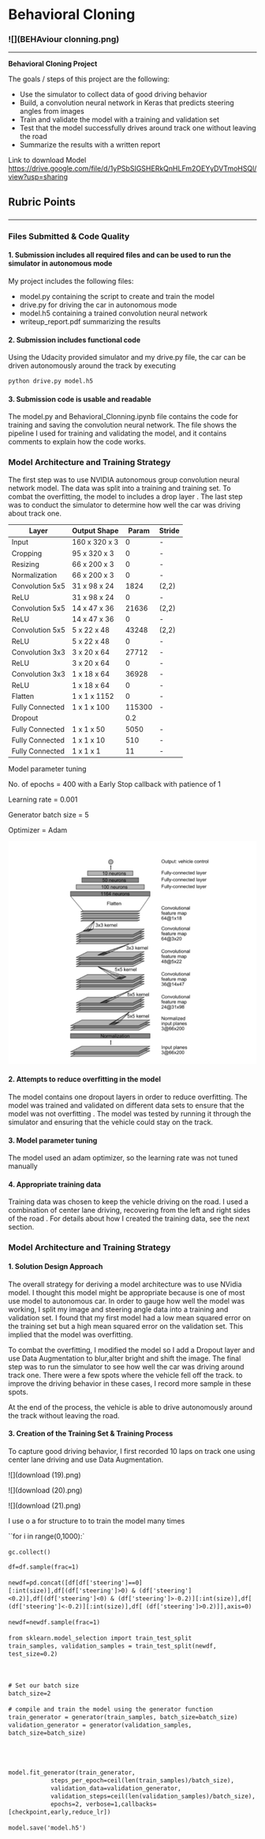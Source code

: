 # **Behavioral Cloning** 

### ![](BEHAviour clonning.png)

---

**Behavioral Cloning Project**

The goals / steps of this project are the following:
* Use the simulator to collect data of good driving behavior
* Build, a convolution neural network in Keras that predicts steering angles from images
* Train and validate the model with a training and validation set
* Test that the model successfully drives around track one without leaving the road
* Summarize the results with a written report



Link to download Model https://drive.google.com/file/d/1yPSbSIGSHERkQnHLFm2OEYyDVTmoHSQl/view?usp=sharing

## Rubric Points
### 

---
### Files Submitted & Code Quality

#### 1. Submission includes all required files and can be used to run the simulator in autonomous mode

My project includes the following files:
* model.py containing the script to create and train the model
* drive.py for driving the car in autonomous mode
* model.h5 containing a trained convolution neural network 
* writeup_report.pdf summarizing the results

#### 2. Submission includes functional code
Using the Udacity provided simulator and my drive.py file, the car can be driven autonomously around the track by executing 
```sh
python drive.py model.h5
```

#### 3. Submission code is usable and readable

The model.py and Behavioral_Clonning.ipynb file contains the code for training and saving the convolution neural network. The file shows the pipeline I used for training and validating the model, and it contains comments to explain how the code works.

### Model Architecture and Training Strategy

The first step was to use  NVIDIA autonomous group convolution neural network model. The data was split into a training and training set. To combat the overfitting,  the model to includes a drop layer .  The last step was to conduct the simulator to determine how well the car was driving about track one.  



| Layer           | Output Shape  | Param  | Stride |
| --------------- | ------------- | ------ | ------ |
| Input           | 160 x 320 x 3 | 0      | -      |
| Cropping        | 95 x 320 x 3  | 0      | -      |
| Resizing        | 66 x 200 x 3  | 0      | -      |
| Normalization   | 66 x 200 x 3  | 0      | -      |
| Convolution 5x5 | 31 x 98 x 24  | 1824   | (2,2)  |
| ReLU            | 31 x 98 x 24  | 0      | -      |
| Convolution 5x5 | 14 x 47 x 36  | 21636  | (2,2)  |
| ReLU            | 14 x 47 x 36  | 0      | -      |
| Convolution 5x5 | 5 x 22 x 48   | 43248  | (2,2)  |
| ReLU            | 5 x 22 x 48   | 0      | -      |
| Convolution 3x3 | 3 x 20 x 64   | 27712  | -      |
| ReLU            | 3 x 20 x 64   | 0      | -      |
| Convolution 3x3 | 1 x 18 x 64   | 36928  | -      |
| ReLU            | 1 x 18 x 64   | 0      | -      |
| Flatten         | 1 x 1 x 1152  | 0      | -      |
| Fully Connected | 1 x 1 x 100   | 115300 | -      |
| Dropout         |               | 0.2    |        |
| Fully Connected | 1 x 1 x 50    | 5050   | -      |
| Fully Connected | 1 x 1 x 10    | 510    | -      |
| Fully Connected | 1 x 1 x 1     | 11     | -      |



Model parameter tuning

 No. of epochs = 400 with a  Early Stop callback with patience of 1 

Learning rate = 0.001 

Generator batch size = 5

 Optimizer = Adam 

![image-20200921134908434](image-20200921134908434.png)

#### 2. Attempts to reduce overfitting in the model

The model contains one dropout layers in order to reduce overfitting.  The model was trained and validated on different data sets to ensure that the model was not overfitting . The model was tested by running it through the simulator and ensuring that the vehicle could stay on the track.

#### 3. Model parameter tuning

The model used an adam optimizer, so the learning rate was not tuned manually 

#### 4. Appropriate training data

Training data was chosen to keep the vehicle driving on the road. I used a combination of center lane driving, recovering from the left and right sides of the road . For details about how I created the training data, see the next section. 

### Model Architecture and Training Strategy

#### 1. Solution Design Approach

The overall strategy for deriving a model architecture was to use NVidia model. I thought this model might be appropriate because is one of most use model to autonomous car. In order to gauge how well the model was working, I split my image and steering angle data into a training and validation set. I found that my first model had a low mean squared error on the training set but a high mean squared error on the validation set. This implied that the model was overfitting. 

To combat the overfitting, I modified the model so I add a Dropout layer and use Data Augmentation to blur,alter bright and shift the image. The final step was to run the simulator to see how well the car was driving around track one. There were a few spots where the vehicle fell off the track. to improve the driving behavior in these cases, I record more sample in these spots.

At the end of the process, the vehicle is able to drive autonomously around the track without leaving the road.



#### 3. Creation of the Training Set & Training Process

To capture good driving behavior, I first recorded 10 laps on track one using center lane driving and use Data Augmentation.



![](download (19).png)

![](download (20).png)

![](download (21).png)



I use o a for structure to to train the model many times

``for i in range(0,1000):`

`gc.collect()`    

    df=df.sample(frac=1)
    
    newdf=pd.concat([df[df['steering']==0][:int(size)],df[(df['steering']>0) & (df['steering']<0.2)],df[(df['steering']<0) & (df['steering']>-0.2)][:int(size)],df[ (df['steering']<-0.2)][:int(size)],df[ (df['steering']>0.2)]],axis=0)
    
    newdf=newdf.sample(frac=1)
    
    from sklearn.model_selection import train_test_split
    train_samples, validation_samples = train_test_split(newdf, test_size=0.2)



    # Set our batch size
    batch_size=2
    
    # compile and train the model using the generator function
    train_generator = generator(train_samples, batch_size=batch_size)
    validation_generator = generator(validation_samples, batch_size=batch_size)




    model.fit_generator(train_generator,
                steps_per_epoch=ceil(len(train_samples)/batch_size), 
                validation_data=validation_generator,
                validation_steps=ceil(len(validation_samples)/batch_size), 
                epochs=2, verbose=1,callbacks=[checkpoint,early,reduce_lr])
    
    model.save('model.h5')